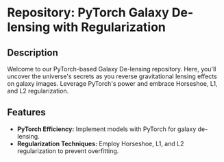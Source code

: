 # Repository: PyTorch Galaxy De-lensing with Regularization

## Description
Welcome to our PyTorch-based Galaxy De-lensing repository. Here, you'll uncover the universe's secrets as you reverse gravitational lensing effects on galaxy images. Leverage PyTorch's power and embrace Horseshoe, L1, and L2 regularization.

## Features
- **PyTorch Efficiency:** Implement models with PyTorch for galaxy de-lensing.
- **Regularization Techniques:** Employ Horseshoe, L1, and L2 regularization to prevent overfitting.
